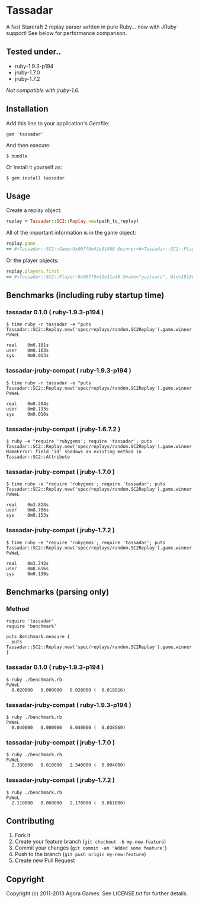 # Tassadar

A fast Starcraft 2 replay parser written in pure Ruby... now with JRuby support! See below for performance comparison.

## Tested under..

* ruby-1.9.3-p194
* jruby-1.7.0
* jruby-1.7.2

*Not compatible with jruby-1.6.*

## Installation

Add this line to your application's Gemfile:

```
gem 'tassadar'
```

And then execute:

```
$ bundle
```

Or install it yourself as:

```
$ gem install tassadar
```

## Usage

Create a replay object:

```ruby
replay = Tassadar::SC2::Replay.new(path_to_replay)
```

All of the important information is in the game object:

```ruby 
replay.game
=> #<Tassadar::SC2::Game:0x007f9e41e31408 @winner=#<Tassadar::SC2::Player:0x007f9e41e31728 @name="redgar", @id=2569192, @won=true, @color={:alpha=>255, :red=>0, :green=>66, :blue=>255}, @chosen_race="Zerg", @actual_race="Zerg", @handicap=100>, @time=2011-07-05 17:01:08 -0500, @map="Delta Quadrant">
```

Or the player objects:

```ruby
replay.players.first	
=> #<Tassadar::SC2::Player:0x007f9e41e31a48 @name="guitsaru", @id=1918894, @won=false, @color={:alpha=>255, :red=>180, :green=>20, :blue=>30}, @chosen_race="Terran", @actual_race="Terran", @handicap=100>
```

## Benchmarks (including ruby startup time)

### tassadar 0.1.0 ( ruby-1.9.3-p194 )

    $ time ruby -r tassadar -e "puts Tassadar::SC2::Replay.new('spec/replays/random.SC2Replay').game.winner.name"
    PaWeL

    real    0m0.181s
    user    0m0.163s
    sys     0m0.013s

### tassadar-jruby-compat ( ruby-1.9.3-p194 )

    $ time ruby -r tassadar -e "puts Tassadar::SC2::Replay.new('spec/replays/random.SC2Replay').game.winner.name"
    PaWeL

    real    0m0.204s
    user    0m0.193s
    sys     0m0.010s

### tassadar-jruby-compat ( jruby-1.6.7.2 )

    $ ruby -e "require 'rubygems'; require 'tassadar'; puts Tassadar::SC2::Replay.new('spec/replays/random.SC2Replay').game.winner.name"
    NameError: field 'id' shadows an existing method in Tassadar::SC2::Attribute

### tassadar-jruby-compat ( jruby-1.7.0 )

    $ time ruby -e "require 'rubygems'; require 'tassadar'; puts Tassadar::SC2::Replay.new('spec/replays/random.SC2Replay').game.winner.name"
    PaWeL

    real    0m3.824s
    user    0m8.706s
    sys     0m0.153s

### tassadar-jruby-compat ( jruby-1.7.2 )

    $ time ruby -e "require 'rubygems'; require 'tassadar'; puts Tassadar::SC2::Replay.new('spec/replays/random.SC2Replay').game.winner.name"
    PaWeL

    real    0m3.742s
    user    0m8.616s
    sys     0m0.130s

## Benchmarks (parsing only)

### Method

    require 'tassadar'
    require 'benchmark'

    puts Benchmark.measure {
      puts Tassadar::SC2::Replay.new('spec/replays/random.SC2Replay').game.winner.name
    }

### tassadar 0.1.0 ( ruby-1.9.3-p194 )

    $ ruby ./benchmark.rb 
    PaWeL
      0.020000   0.000000   0.020000 (  0.018816)


### tassadar-jruby-compat ( ruby-1.9.3-p194 )

    $ ruby ./benchmark.rb 
    PaWeL
      0.040000   0.000000   0.040000 (  0.038560)


### tassadar-jruby-compat ( jruby-1.7.0 )

    $ ruby ./benchmark.rb 
    PaWeL
      2.330000   0.010000   2.340000 (  0.904000)

### tassadar-jruby-compat ( jruby-1.7.2 )

    $ ruby ./benchmark.rb 
    PaWeL
      2.110000   0.060000   2.170000 (  0.861000)

## Contributing

1. Fork it
2. Create your feature branch (`git checkout -b my-new-feature`)
3. Commit your changes (`git commit -am 'Added some feature'`)
4. Push to the branch (`git push origin my-new-feature`)
5. Create new Pull Request

## Copyright

Copyright (c) 2011-2013 Agora Games. See LICENSE.txt for further details.
